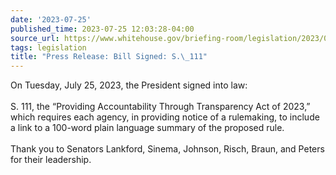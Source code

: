 ```yaml
---
date: '2023-07-25'
published_time: 2023-07-25 12:03:28-04:00
source_url: https://www.whitehouse.gov/briefing-room/legislation/2023/07/25/press-release-bill-signed-s-111/
tags: legislation
title: "Press Release: Bill Signed: S.\_111"
---
```

 
On Tuesday, July 25, 2023, the President signed into law:  
   
S. 111, the “Providing Accountability Through Transparency Act of 2023,”
which requires each agency, in providing notice of a rulemaking, to
include a link to a 100-word plain language summary of the proposed
rule.  
   
Thank you to Senators Lankford, Sinema, Johnson, Risch, Braun, and
Peters for their leadership.
